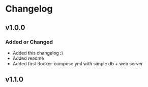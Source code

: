 # Changelog

## v1.0.0

### Added or Changed
- Added this changelog :)
- Added readme
- Added first docker-compose.yml with simple db + web server
## v1.1.0
